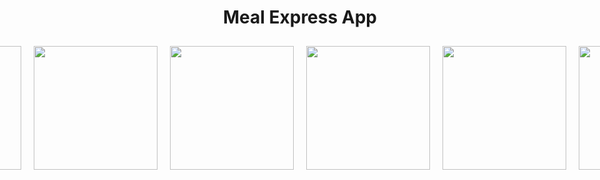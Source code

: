 <h1 align = center />
  Meal Express App
</h1>


<div style="display: flex; justify-content: center;">
  <img src="https://github.com/muratalarcin/Fotolar/blob/main/Screenshot_1702835956.png" width="198" height="auto" style="margin: 10px;">
  <img src="https://github.com/muratalarcin/Fotolar/blob/main/Screenshot_1702835960.png" width="198" height="auto" style="margin: 10px;">
 <img src="https://github.com/muratalarcin/Fotolar/blob/main/Screenshot_1702835967.png" width="198" height="auto" style="margin: 10px;">
 <img src="https://github.com/muratalarcin/Fotolar/blob/main/Screenshot_1702835969.png" width="198" height="auto" style="margin: 10px;">
 <img src="https://github.com/muratalarcin/Fotolar/blob/main/Screenshot_1702836007.png" width="198" height="auto" style="margin: 10px;">

 <img src="https://github.com/muratalarcin/Fotolar/blob/main/Screenshot_1702836019.png" width="198" height="auto" style="margin: 10px;">
 <img src="https://github.com/muratalarcin/Fotolar/blob/main/Screenshot_1702836035.png" width="198" height="auto" style="margin: 10px;">
 <img src="https://github.com/muratalarcin/Fotolar/blob/main/Screenshot_1702836053.png" width="198" height="auto" style="margin: 10px;">
 <img src="https://github.com/muratalarcin/Fotolar/blob/main/Screenshot_1702836066.png" width="198" height="auto" style="margin: 10px;">
 <img src="https://github.com/muratalarcin/Fotolar/blob/main/Screenshot_1702836147.png" width="198" height="auto" style="margin: 10px;">

   
</div>
